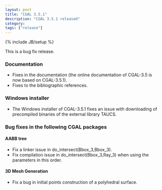 ```yaml
---
layout: post
title: "CGAL 3.5.1"
description: "CGAL 3.5.1 released"
category:
tags: ["release"]
---
```

{% include JB/setup %}
<p>
  This is a bug fix release.</p>

<h3>Documentation</h3>
<ul>
  <li>Fixes in the documentation (the online documentation of CGAL-3.5 is now
    based on CGAL-3.5.1).</li>
  <li>Fixes to the bibliographic references.</li>
</ul>

<h3>Windows installer</h3>
<ul>
  <li>The Windows installer of CGAL-3.5.1 fixes an issue with downloading of
    precompiled binaries of the external library TAUCS.</li>
</ul>

<h3>Bug fixes in the following CGAL packages</h3>
<h4>AABB tree</h4>
<ul>
  <li>Fix a linker issue in do_intersect(Bbox_3,Bbox_3).</li>
  <li>Fix compilation issue in do_intersect(Bbox_3,Ray_3) when using the
    parameters in this order.</li>
</ul>
<h4>3D Mesh Generation</h4>
<ul>
  <li>Fix a bug in initial points construction of a polyhedral surface.</li>
</ul>
